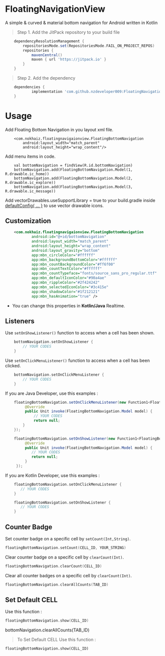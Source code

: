 # FloatingNavigationView
A simple & curved & material bottom navigation for Android written in Kotlin


> Step 1. Add the JitPack repository to your build file
> 
```gradle
	dependencyResolutionManagement {
		repositoriesMode.set(RepositoriesMode.FAIL_ON_PROJECT_REPOS)
		repositories {
			mavenCentral()
			maven { url 'https://jitpack.io' }
		}
	}
```

> Step 2. Add the dependency

```gradle
	dependencies {
	        implementation 'com.github.nzdeveloper009:FloatingNavigationView:1.0.0'
	}
```

# Usage
Add Floating Bottom Navigation in you layout xml file.

```Usage
	<com.nokhaiz.floatingnavigaionview.FloatingBottomNavigation
    	android:layout_width="match_parent"
    	android:layout_height="wrap_content"/>
```
Add menu items in code.

```Add Menu Items
	val bottomNavigation = findView(R.id.bottomNavigation)
	bottomNavigation.add(FloatingBottomNavigation.Model(1, R.drawable.ic_home))
	bottomNavigation.add(FloatingBottomNavigation.Model(2, R.drawable.ic_explore))
	bottomNavigation.add(FloatingBottomNavigation.Model(3, R.drawable.ic_message))
```
Add vectorDrawables.useSupportLibrary = true to your build.gradle inside [defaultConfig{ ... }](https://github.com/nzdeveloper009/FloatingNavigationView) to use vector drawable icons.
## Customization

```xml
    <com.nokhaiz.floatingnavigaionview.FloatingBottomNavigation
            android:id="@+id/bottomNavigation"
            android:layout_width="match_parent"
            android:layout_height="wrap_content"
            android:layout_gravity="bottom"
            app:mbn_circleColor="#ffffff"
            app:mbn_backgroundBottomColor="#ffffff"
            app:mbn_countBackgroundColor="#ff6f00"
            app:mbn_countTextColor="#ffffff"
            app:mbn_countTypeface="fonts/source_sans_pro_regular.ttf"
            app:mbn_defaultIconColor="#90a4ae"
            app:mbn_rippleColor="#2f424242"
            app:mbn_selectedIconColor="#3c415e"
            app:mbn_shadowColor="#1f212121"
            app:mbn_hasAnimation="true" />
```

- You can change this properties in **Kotlin/Java** Realtime. 

## Listeners

Use `setOnShowListener()` function to access when a cell has been shown.

```kotlin
    bottomNavigation.setOnShowListener {
        // YOUR CODES
    }
```

Use `setOnClickMenuListener()` function to access when a cell has been clicked.

```kotlin     
    bottomNavigation.setOnClickMenuListener {
        // YOUR CODES
    }
```

If you are Java Developer, use this examples :

```java
    floatingBottomNavigation.setOnClickMenuListener(new Function1<FloatingBottomNavigation.Model, Unit>() {
         @Override
         public Unit invoke(FloatingBottomNavigation.Model model) {
             // YOUR CODES
             return null;
        }
    });

    floatingBottomNavigation.setOnShowListener(new Function1<FloatingBottomNavigation.Model, Unit>() {
         @Override
         public Unit invoke(FloatingBottomNavigation.Model model) {
            // YOUR CODES
            return null;
         }
     });
```

If you are Kotlin Developer, use this examples :

```Kotlin
    floatingBottomNavigation.setOnClickMenuListener {
       // YOUR CODES
    }

    floatingBottomNavigation.setOnShowListener { 
       // YOUR CODES
    }
```
## Counter Badge

Set counter badge on a specific cell by `setCount(Int,String)`.

```kotlin
floatingBottomNavigation.setCount(CELL_ID, YOUR_STRING)
```

Clear counter badge on a specific cell by `clearCount(Int)`.

```kotlin
floatingBottomNavigation.clearCount(CELL_ID)
```

Clear all counter badges on a specific cell by `clearCount(Int)`.

```kotlin
floatingBottomNavigation.clearAllCounts(TAB_ID)
```

## Set Default CELL

Use this function :

```kotlin
floatingBottomNavigation.show(CELL_ID)
```

bottomNavigation.clearAllCounts(TAB_ID)

> To Set Default CELL Use this function :
```
floatingBottomNavigation.show(CELL_ID)
```
